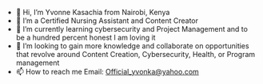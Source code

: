 - 👋 Hi, I’m Yvonne Kasachia from Nairobi, Kenya
- 👀 I’m a Certified Nursing Assistant and Content Creator
- 🌱 I’m currently learning cybersecurity and Project Management and to be a hundred percent honest I am loving it
- 💞️ I’m looking to gain more knowledge and collaborate on opportunities that revolve around Content Creation, Cybersecurity, Health, or Program management 
- 📫 How to reach me Email: Official_yvonka@yahoo.com

<!---
Yvonnekasachia/Yvonnekasachia is a ✨ special ✨ repository because its `README.md` (this file) appears on your GitHub profile.
You can click the Preview link to take a look at your changes.
--->
